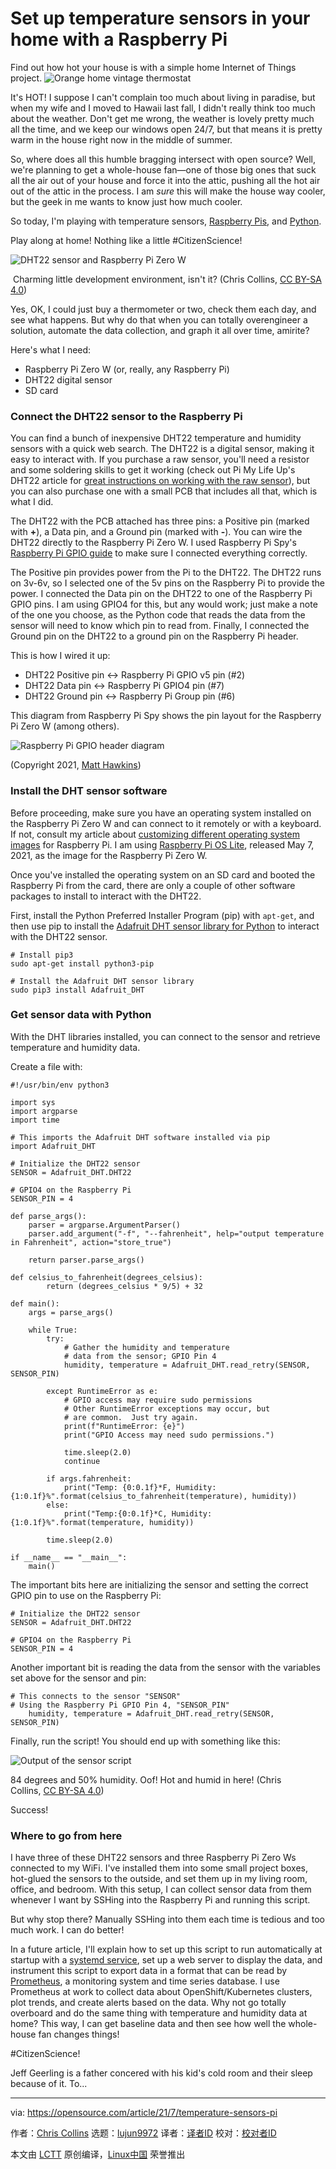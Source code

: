 [#]: subject: (Set up temperature sensors in your home with a Raspberry Pi)
[#]: via: (https://opensource.com/article/21/7/temperature-sensors-pi)
[#]: author: (Chris Collins https://opensource.com/users/clcollins)
[#]: collector: (lujun9972)
[#]: translator: ( )
[#]: reviewer: ( )
[#]: publisher: ( )
[#]: url: ( )

Set up temperature sensors in your home with a Raspberry Pi
======
Find out how hot your house is with a simple home Internet of Things
project.
![Orange home vintage thermostat][1]

It's HOT! I suppose I can't complain too much about living in paradise, but when my wife and I moved to Hawaii last fall, I didn't really think too much about the weather. Don't get me wrong, the weather is lovely pretty much all the time, and we keep our windows open 24/7, but that means it is pretty warm in the house right now in the middle of summer.

So, where does all this humble bragging intersect with open source? Well, we're planning to get a whole-house fan—one of those big ones that suck all the air out of your house and force it into the attic, pushing all the hot air out of the attic in the process. I am _sure_ this will make the house way cooler, but the geek in me wants to know just how much cooler.

So today, I'm playing with temperature sensors, [Raspberry Pis][2], and [Python][3].

Play along at home! Nothing like a little #CitizenScience!

![DHT22 sensor and Raspberry Pi Zero W][4]

 Charming little development environment, isn't it? (Chris Collins, [CC BY-SA 4.0][5])

Yes, OK, I could just buy a thermometer or two, check them each day, and see what happens. But why do that when you can totally overengineer a solution, automate the data collection, and graph it all over time, amirite?

Here's what I need:

  * Raspberry Pi Zero W (or, really, any Raspberry Pi)
  * DHT22 digital sensor
  * SD card



### Connect the DHT22 sensor to the Raspberry Pi

You can find a bunch of inexpensive DHT22 temperature and humidity sensors with a quick web search. The DHT22 is a digital sensor, making it easy to interact with. If you purchase a raw sensor, you'll need a resistor and some soldering skills to get it working (check out Pi My Life Up's DHT22 article for [great instructions on working with the raw sensor][6]), but you can also purchase one with a small PCB that includes all that, which is what I did.

The DHT22 with the PCB attached has three pins: a Positive pin (marked with **+**), a Data pin, and a Ground pin (marked with **-**). You can wire the DHT22 directly to the Raspberry Pi Zero W. I used Raspberry Pi Spy's [Raspberry Pi GPIO guide][7] to make sure I connected everything correctly.

The Positive pin provides power from the Pi to the DHT22. The DHT22 runs on 3v-6v, so I selected one of the 5v pins on the Raspberry Pi to provide the power. I connected the Data pin on the DHT22 to one of the Raspberry Pi GPIO pins. I am using GPIO4 for this, but any would work; just make a note of the one you choose, as the Python code that reads the data from the sensor will need to know which pin to read from. Finally, I connected the Ground pin on the DHT22 to a ground pin on the Raspberry Pi header.

This is how I wired it up:

  * DHT22 Positive pin &lt;-&gt; Raspberry Pi GPIO v5 pin (#2)
  * DHT22 Data pin &lt;-&gt; Raspberry Pi GPIO4 pin (#7)
  * DHT22 Ground pin &lt;-&gt; Raspberry Pi Group pin (#6)



This diagram from Raspberry Pi Spy shows the pin layout for the Raspberry Pi Zero W (among others).

![Raspberry Pi GPIO header diagram][8]

(Copyright 2021, [Matt Hawkins][7])

### Install the DHT sensor software

Before proceeding, make sure you have an operating system installed on the Raspberry Pi Zero W and can connect to it remotely or with a keyboard. If not, consult my article about [customizing different operating system images][9] for Raspberry Pi. I am using [Raspberry Pi OS Lite][10], released May 7, 2021, as the image for the Raspberry Pi Zero W.

Once you've installed the operating system on an SD card and booted the Raspberry Pi from the card, there are only a couple of other software packages to install to interact with the DHT22.

First, install the Python Preferred Installer Program (pip) with `apt-get`, and then use pip to install the [Adafruit DHT sensor library for Python][11] to interact with the DHT22 sensor.


```
# Install pip3
sudo apt-get install python3-pip

# Install the Adafruit DHT sensor library
sudo pip3 install Adafruit_DHT
```

### Get sensor data with Python

With the DHT libraries installed, you can connect to the sensor and retrieve temperature and humidity data.

Create a file with:


```
#!/usr/bin/env python3

import sys
import argparse
import time

# This imports the Adafruit DHT software installed via pip
import Adafruit_DHT

# Initialize the DHT22 sensor
SENSOR = Adafruit_DHT.DHT22

# GPIO4 on the Raspberry Pi
SENSOR_PIN = 4

def parse_args():
    parser = argparse.ArgumentParser()
    parser.add_argument("-f", "--fahrenheit", help="output temperature in Fahrenheit", action="store_true")

    return parser.parse_args()

def celsius_to_fahrenheit(degrees_celsius):
        return (degrees_celsius * 9/5) + 32

def main():
    args = parse_args()

    while True:
        try:
            # Gather the humidity and temperature
            # data from the sensor; GPIO Pin 4
            humidity, temperature = Adafruit_DHT.read_retry(SENSOR, SENSOR_PIN)

        except RuntimeError as e:
            # GPIO access may require sudo permissions
            # Other RuntimeError exceptions may occur, but
            # are common.  Just try again.
            print(f"RuntimeError: {e}")
            print("GPIO Access may need sudo permissions.")

            time.sleep(2.0)
            continue

        if args.fahrenheit:
            print("Temp: {0:0.1f}*F, Humidity: {1:0.1f}%".format(celsius_to_fahrenheit(temperature), humidity))
        else:
            print("Temp:{0:0.1f}*C, Humidity: {1:0.1f}%".format(temperature, humidity))

        time.sleep(2.0)

if __name__ == "__main__":
    main()
```

The important bits here are initializing the sensor and setting the correct GPIO pin to use on the Raspberry Pi:


```
# Initialize the DHT22 sensor
SENSOR = Adafruit_DHT.DHT22

# GPIO4 on the Raspberry Pi
SENSOR_PIN = 4
```

Another important bit is reading the data from the sensor with the variables set above for the sensor and pin:


```
# This connects to the sensor "SENSOR"
# Using the Raspberry Pi GPIO Pin 4, "SENSOR_PIN"
    humidity, temperature = Adafruit_DHT.read_retry(SENSOR, SENSOR_PIN)
```

Finally, run the script! You should end up with something like this:

![Output of the sensor script][12]

84 degrees and 50% humidity. Oof! Hot and humid in here! (Chris Collins, [CC BY-SA 4.0][5])

Success!

### Where to go from here

I have three of these DHT22 sensors and three Raspberry Pi Zero Ws connected to my WiFi. I've installed them into some small project boxes, hot-glued the sensors to the outside, and set them up in my living room, office, and bedroom. With this setup, I can collect sensor data from them whenever I want by SSHing into the Raspberry Pi and running this script.

But why stop there? Manually SSHing into them each time is tedious and too much work. I can do better!

In a future article, I'll explain how to set up this script to run automatically at startup with a [systemd service][13], set up a web server to display the data, and instrument this script to export data in a format that can be read by [Prometheus][14], a monitoring system and time series database. I use Prometheus at work to collect data about OpenShift/Kubernetes clusters, plot trends, and create alerts based on the data. Why not go totally overboard and do the same thing with temperature and humidity data at home? This way, I can get baseline data and then see how well the whole-house fan changes things!

#CitizenScience!

Jeff Geerling is a father concered with his kid's cold room and their sleep because of it. To...

--------------------------------------------------------------------------------

via: https://opensource.com/article/21/7/temperature-sensors-pi

作者：[Chris Collins][a]
选题：[lujun9972][b]
译者：[译者ID](https://github.com/译者ID)
校对：[校对者ID](https://github.com/校对者ID)

本文由 [LCTT](https://github.com/LCTT/TranslateProject) 原创编译，[Linux中国](https://linux.cn/) 荣誉推出

[a]: https://opensource.com/users/clcollins
[b]: https://github.com/lujun9972
[1]: https://opensource.com/sites/default/files/styles/image-full-size/public/lead-images/home-thermostat.jpg?itok=wuV1XL7t (Orange home vintage thermostat)
[2]: https://www.raspberrypi.org/
[3]: https://www.python.org/
[4]: https://opensource.com/sites/default/files/uploads/dht22.png (DHT22 sensor and Raspberry Pi Zero W)
[5]: https://creativecommons.org/licenses/by-sa/4.0/
[6]: https://pimylifeup.com/raspberry-pi-humidity-sensor-dht22/
[7]: https://www.raspberrypi-spy.co.uk/2012/06/simple-guide-to-the-rpi-gpio-header-and-pins/
[8]: https://opensource.com/sites/default/files/uploads/raspberry_pi_gpio_layout_model_b_plus.png (Raspberry Pi GPIO header diagram)
[9]: https://opensource.com/article/20/5/disk-image-raspberry-pi
[10]: https://www.raspberrypi.org/software/operating-systems/
[11]: https://github.com/adafruit/Adafruit_Python_DHT
[12]: https://opensource.com/sites/default/files/uploads/temperature_sensor.png (Output of the sensor script)
[13]: https://www.freedesktop.org/software/systemd/man/systemd.service.html
[14]: https://prometheus.io/
